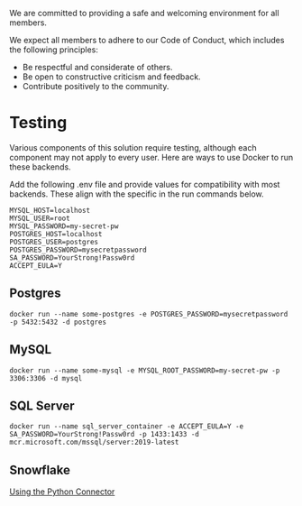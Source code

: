 We are committed to providing a safe and welcoming environment for all members.

We expect all members to adhere to our Code of Conduct, which includes the following principles:

- Be respectful and considerate of others.
- Be open to constructive criticism and feedback.
- Contribute positively to the community.

# Testing
Various components of this solution require testing, although each component may
not apply to every user. Here are ways to use Docker to run these backends.

Add the following .env file and provide values for compatibility with most backends. These
align with the specific in the run commands below.
```
MYSQL_HOST=localhost
MYSQL_USER=root
MYSQL_PASSWORD=my-secret-pw
POSTGRES_HOST=localhost
POSTGRES_USER=postgres
POSTGRES_PASSWORD=mysecretpassword
SA_PASSWORD=YourStrong!Passw0rd
ACCEPT_EULA=Y
```

## Postgres
```
docker run --name some-postgres -e POSTGRES_PASSWORD=mysecretpassword -p 5432:5432 -d postgres
```

## MySQL
```
docker run --name some-mysql -e MYSQL_ROOT_PASSWORD=my-secret-pw -p 3306:3306 -d mysql
```

## SQL Server
```
docker run --name sql_server_container -e ACCEPT_EULA=Y -e SA_PASSWORD=YourStrong!Passw0rd -p 1433:1433 -d mcr.microsoft.com/mssql/server:2019-latest
```

## Snowflake
[Using the Python Connector](https://docs.snowflake.com/en/developer-guide/python-connector/python-connector-example) 
